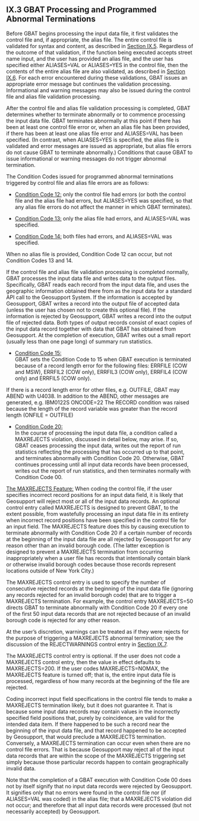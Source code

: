 <h2>IX.3 GBAT Processing and Programmed Abnormal Terminations</h2>  

Before GBAT begins processing the input data file, it first validates the control file and, if appropriate, the alias file.  The entire control file is validated for syntax and content, as described in [Section IX.5](/chapters/chapterIX/section05/).  Regardless of the outcome of that validation, if the function being executed accepts street name input, and the user has provided an alias file, and the user has specified either ALIASES=VAL or ALIASES=YES in the control file, then the contents of the entire alias file are also validated, as described in [Section IX.6](/chapters/chapterIX/section06/).  For each error encountered during these validations, GBAT issues an appropriate error message but continues the validation processing.  Informational and warning messages may also be issued during the control file and alias file validation processing.  

After the control file and alias file validation processing is completed, GBAT determines whether to terminate abnormally or to commence processing the input data file.  GBAT terminates abnormally at this point if there has been at least one control file error or, when an alias file has been provided, if there has been at least one alias file error and ALIASES=VAL has been specified.  (In contrast, when ALIASES=YES is specified, the alias file is validated and error messages are issued as appropriate, but alias file errors do not cause GBAT to terminate abnormally.)  Conditions that cause GBAT to issue informational or warning messages do not trigger abnormal termination.  

The Condition Codes issued for programmed abnormal terminations triggered by control file and alias file errors are as follows:  

 * <u>Condition Code 12:</u> only the control file had errors (or both the control file and the alias file had errors, but ALIASES=YES was specified, so that any alias file errors do not affect the manner in which GBAT terminates).  

 * <u>Condition Code 13:</u> only the alias file had errors, and ALIASES=VAL was specified.  

 * <u>Condition Code 14:</u> both files had errors, and ALIASES=VAL was specified.  

When no alias file is provided, Condition Code 12 can occur, but not Condition Codes 13 and 14.  

If the control file and alias file validation processing is completed normally, GBAT processes the input data file and writes data to the output files.  Specifically, GBAT reads each record from the input data file, and uses the geographic information obtained there from as the input data for a standard API call to the Geosupport System.  If the information is accepted by Geosupport, GBAT writes a record into the output file of accepted data (unless the user has chosen not to create this optional file).  If the information is rejected by Geosupport, GBAT writes a record into the output file of rejected data.  Both types of output records consist of exact copies of the input data record together with data that GBAT has obtained from Geosupport.  At the completion of execution, GBAT writes out a small report (usually less than one page long) of summary run statistics.  

  * <u>Condition Code 15:</u>  
  GBAT sets the Condition Code to 15 when GBAT execution is terminated because of a record length error for the following files: ERRFILE (COW and MSW), ERRFIL2 (COW only), ERRFIL3 (COW only), ERRFIL4 (COW only) and ERRFIL5 (COW only).  

If  there is a record length error for other files, e.g. OUTFILE, GBAT may ABEND with U4038.  In addition to the ABEND, other messages are generated, e.g. <span class="customPre">IBM0122S ONCODE=22 The RECORD condition was raised because the length of the record variable was greater than the record length (ONFILE = OUTFILE)</span>   

 * <u>Condition Code 20:</u>  
 In the course of processing the input data file, a condition called a MAXREJECTS violation, discussed in detail below, may arise.  If so, GBAT ceases processing the input data, writes out the report of run statistics reflecting the processing that has occurred up to that point, and terminates abnormally with Condition Code 20.  Otherwise, GBAT continues processing until all input data records have been processed, writes out the report of run statistics, and then terminates normally with Condition Code 00.  


 <u>The MAXREJECTS Feature:</u>  When coding the control file, if the user specifies incorrect record positions for an input data field, it is likely that Geosupport will reject most or all of the input data records.  An optional control entry called MAXREJECTS is designed to prevent GBAT, to the extent possible, from wastefully processing an input data file in its entirety when incorrect record positions have been specified in the control file for an input field.  The MAXREJECTS feature does this by causing execution to terminate abnormally with Condition Code 20 if a certain number of records at the beginning of the input data file are all rejected by Geosupport for any reason other than an invalid borough code.  (The latter exception is designed to prevent a MAXREJECTS termination from occurring inappropriately when a user file has records that intentionally contain blank or otherwise invalid borough codes because those records represent locations outside of New York City.)


The MAXREJECTS control entry is used to specify the number of consecutive rejected records at the beginning of the input data file (ignoring any records rejected for an invalid borough code) that are to trigger a MAXREJECTS termination.  For example, the control entry MAXREJECTS=50 directs GBAT to terminate abnormally with Condition Code 20 if every one of the first 50 input data records that are not rejected because of an invalid borough code is rejected for any other reason.

At the user’s discretion, warnings can be treated as if they were rejects for the purpose of triggering a MAXREJECTS abnormal termination;  see the discussion of the REJECTWARNINGS control entry in [Section IX.7](/chapters/chapterIX/section07/).

The MAXREJECTS control entry is optional.  If the user does not code a MAXREJECTS control entry, then the value in effect defaults to MAXREJECTS=200.  If the user codes MAXREJECTS=NOMAX, the MAXREJECTS feature is turned off;  that is, the entire input data file is processed, regardless of how many records at the beginning of the file are rejected.

Coding incorrect input field specifications in the control file tends to make a MAXREJECTS termination likely, but it does not guarantee it.  That is because some input data records may contain values in the incorrectly specified field positions that, purely by coincidence, are valid for the intended data item.  If there happened to be such a record near the beginning of the input data file, and that record happened to be accepted by Geosupport, that would preclude a MAXREJECTS termination.  Conversely, a MAXREJECTS termination can occur even when there are no control file errors.  That is because Geosupport may reject all of the input data records that are within the scope of the MAXREJECTS triggering set simply because those particular records happen to contain geographically invalid data.

Note that the completion of a GBAT execution with Condition Code 00 does not by itself signify that no input data records were rejected by Geosupport.  It signifies only that no errors were found in the control file nor (if ALIASES=VAL was coded) in the alias file;  that a MAXREJECTS violation did not occur;  and therefore that all input data records were processed (but not necessarily accepted) by Geosupport.
